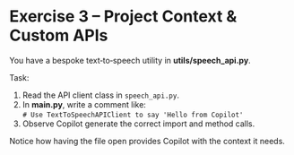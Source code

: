 # Exercise 3 – Project Context & Custom APIs

You have a bespoke text‑to‑speech utility in **utils/speech_api.py**.

Task:

1. Read the API client class in `speech_api.py`.
2. In **main.py**, write a comment like:  
   `# Use TextToSpeechAPIClient to say 'Hello from Copilot'`
3. Observe Copilot generate the correct import and method calls.

Notice how having the file open provides Copilot with the context it needs.
